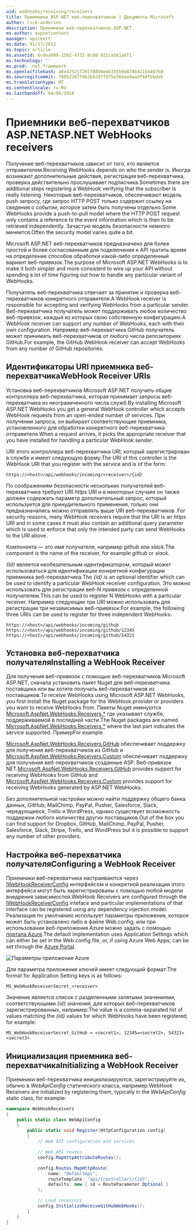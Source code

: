 ```yaml
---
uid: webhooks/receiving/receivers
title: Приемники ASP.NET веб-перехватчиков | Документы Microsoft
author: rick-anderson
description: Приемники веб-перехватчиков ASP.NET
ms.author: aspnetcontent
manager: wpickett
ms.date: 01/17/2012
ms.topic: article
ms.assetid: 6cdea089-15b2-4732-8c68-921ca561a8f1
ms.technology: ''
ms.prod: .net-framework
ms.openlocfilehash: a8e42521f201f88b0ed433550e8786411b4487b0
ms.sourcegitcommit: f8852267f463b62d7f975e56bea9aa3f68fbbdeb
ms.translationtype: MT
ms.contentlocale: ru-RU
ms.lasthandoff: 04/06/2018
---
```

# <a name="aspnet-webhooks-receivers"></a><span data-ttu-id="02b85-103">Приемники веб-перехватчиков ASP.NET</span><span class="sxs-lookup"><span data-stu-id="02b85-103">ASP.NET WebHooks receivers</span></span>

<span data-ttu-id="02b85-104">Получение веб-перехватчиков зависит от того, кто является отправителем.</span><span class="sxs-lookup"><span data-stu-id="02b85-104">Receiving WebHooks depends on who the sender is.</span></span> <span data-ttu-id="02b85-105">Иногда возникают дополнительные действия, регистрация веб-перехватчика, проверка действительно прослушивает подписчика.</span><span class="sxs-lookup"><span data-stu-id="02b85-105">Sometimes there are additional steps registering a WebHook verifying that the subscriber is really listening.</span></span> <span data-ttu-id="02b85-106">Некоторые веб-перехватчиков, обеспечивают модель push запросу, где запрос HTTP POST только содержит ссылку на сведения о событии, которое затем быть получены отдельно.</span><span class="sxs-lookup"><span data-stu-id="02b85-106">Some WebHooks provide a push-to-pull model where the HTTP POST request only contains a reference to the event information which is then to be retrieved independently.</span></span> <span data-ttu-id="02b85-107">Зачастую модель безопасности немного меняется.</span><span class="sxs-lookup"><span data-stu-id="02b85-107">Often the security model varies quite a bit.</span></span>

<span data-ttu-id="02b85-108">Microsoft ASP.NET веб-перехватчиков предназначено для более простой и более согласованным для подключения к API тратить время на определение способов обработки какой-либо определенный вариант веб-привязок.</span><span class="sxs-lookup"><span data-stu-id="02b85-108">The purpose of Microsoft ASP.NET WebHooks is to make it both simpler and more consistent to wire up your API without spending a lot of time figuring out how to handle any particular variant of WebHooks.</span></span>

<span data-ttu-id="02b85-109">Получатель веб-перехватчика отвечает за принятие и проверка веб-перехватчиков конкретного отправителя.</span><span class="sxs-lookup"><span data-stu-id="02b85-109">A WebHook receiver is responsible for accepting and verifying WebHooks from a particular sender.</span></span> <span data-ttu-id="02b85-110">Веб-перехватчика получатель может поддерживать любое количество веб-привязок, каждый из которых свою собственную конфигурацию.</span><span class="sxs-lookup"><span data-stu-id="02b85-110">A WebHook receiver can support any number of WebHooks, each with their own configuration.</span></span> <span data-ttu-id="02b85-111">Например веб-перехватчика GitHub получатель может принимать веб-перехватчиков от любого числа репозиториях GitHub.</span><span class="sxs-lookup"><span data-stu-id="02b85-111">For example, the GitHub WebHook receiver can accept WebHooks from any number of GitHub repositories.</span></span>

## <a name="webhook-receiver-uris"></a><span data-ttu-id="02b85-112">Идентификаторы URI приемника веб-перехватчика</span><span class="sxs-lookup"><span data-stu-id="02b85-112">WebHook Receiver URIs</span></span>

<span data-ttu-id="02b85-113">Установка веб-перехватчиков Microsoft ASP.NET получить общие контроллера веб-перехватчика, которая принимает запросы веб-перехватчика из неограниченного числа служб.</span><span class="sxs-lookup"><span data-stu-id="02b85-113">By installing Microsoft ASP.NET WebHooks you get a general WebHook controller which accepts WebHook requests from an open-ended number of services.</span></span> <span data-ttu-id="02b85-114">При получении запроса, он выбирает соответствующие приемника, установленного для обработки конкретного веб-перехватчика отправителя.</span><span class="sxs-lookup"><span data-stu-id="02b85-114">When a request arrives, it picks the appropriate receiver that you have installed for handling a particular WebHook sender.</span></span>

<span data-ttu-id="02b85-115">URI этого контроллера веб-перехватчика URI, который зарегистрирован в службе и имеет следующую форму:</span><span class="sxs-lookup"><span data-stu-id="02b85-115">The URI of this controller is the WebHook URI that you register with the service and is of the form:</span></span>

```
https://<host>/api/webhooks/incoming/<receiver>/{id}
```

<span data-ttu-id="02b85-116">По соображениям безопасности нескольких получателей веб-перехватчика требуют URI *https* URI и в некоторых случаях он также должен содержать параметр дополнительный запрос, который используется для принудительного применения, только они предназначались можно отправлять выше URI веб-перехватчиков .</span><span class="sxs-lookup"><span data-stu-id="02b85-116">For security reasons, many WebHook receivers require that the URI is an *https* URI and in some cases it must also contain an additional query parameter which is used to enforce that only the intended party can send WebHooks to the URI above.</span></span>

<span data-ttu-id="02b85-117"><em> <receiver> </em> Компонента — это имя получателя, например <em>github</em> или <em>slack</em>.</span><span class="sxs-lookup"><span data-stu-id="02b85-117">The <em><receiver></em> component is the name of the receiver, for example <em>github</em> or <em>slack</em>.</span></span>

<span data-ttu-id="02b85-118">*{Id}* является необязательным идентификатором, который может использоваться для идентификации конкретной конфигурации приемника веб-перехватчика.</span><span class="sxs-lookup"><span data-stu-id="02b85-118">The *{id}* is an optional identifier which can be used to identify a particular WebHook receiver configuration.</span></span> <span data-ttu-id="02b85-119">Это можно использовать для регистрации веб-N привязок с определенной получателем.</span><span class="sxs-lookup"><span data-stu-id="02b85-119">This can be used to register N WebHooks with a particular receiver.</span></span> <span data-ttu-id="02b85-120">Например следующие три URI можно использовать для регистрации три независимых веб-привязок:</span><span class="sxs-lookup"><span data-stu-id="02b85-120">For example, the following three URIs can be used to register for three independent WebHooks:</span></span>

```
https://<host>/api/webhooks/incoming/github
https://<host>/api/webhooks/incoming/github/12345
https://<host>/api/webhooks/incoming/github/54321
```

## <a name="installing-a-webhook-receiver"></a><span data-ttu-id="02b85-121">Установка веб-перехватчика получателя</span><span class="sxs-lookup"><span data-stu-id="02b85-121">Installing a WebHook Receiver</span></span>

<span data-ttu-id="02b85-122">Для получения веб-привязок с помощью веб-перехватчиков Microsoft ASP.NET, сначала установить пакет Nuget для веб-перехватчика поставщика или вы хотите получать веб-перехватчиков из поставщиков.</span><span class="sxs-lookup"><span data-stu-id="02b85-122">To receive WebHooks using Microsoft ASP.NET WebHooks, you first install the Nuget package for the WebHook provider or providers you want to receive WebHooks from.</span></span> <span data-ttu-id="02b85-123">Пакеты Nuget именуются [Microsoft.AspNet.WebHooks.Receivers.\*](https://www.nuget.org/packages?q=Microsoft.AspNet.WebHooks.Receivers) где указывает службе, поддерживаемой в последней части.</span><span class="sxs-lookup"><span data-stu-id="02b85-123">The Nuget packages are named [Microsoft.AspNet.WebHooks.Receivers.\*](https://www.nuget.org/packages?q=Microsoft.AspNet.WebHooks.Receivers) where the last part indicates the service supported.</span></span> <span data-ttu-id="02b85-124">Пример</span><span class="sxs-lookup"><span data-stu-id="02b85-124">For example</span></span>

<span data-ttu-id="02b85-125">[Microsoft.AspNet.WebHooks.Receivers.GitHub](https://www.nuget.org/packages?q=Microsoft.AspNet.WebHooks.Receivers.GitHub) обеспечивает поддержку для получения веб-перехватчиков из GitHub и [Microsoft.AspNet.WebHooks.Receivers.Custom](https://www.nuget.org/packages?q=Microsoft.AspNet.WebHooks.Receivers.Custom) обеспечивает поддержку для получения веб-перехватчиков созданные ASP. Веб-привязок NET.</span><span class="sxs-lookup"><span data-stu-id="02b85-125">[Microsoft.AspNet.WebHooks.Receivers.GitHub](https://www.nuget.org/packages?q=Microsoft.AspNet.WebHooks.Receivers.GitHub) provides support for receiving WebHooks from GitHub and [Microsoft.AspNet.WebHooks.Receivers.Custom](https://www.nuget.org/packages?q=Microsoft.AspNet.WebHooks.Receivers.Custom) provides support for receiving WebHooks generated by ASP.NET WebHooks.</span></span>

<span data-ttu-id="02b85-126">Без дополнительной настройки можно найти поддержку общего банка данных, GitHub, MailChimp, PayPal, Pusher, Salesforce, Slack, чередующиеся, Trello и WordPress, однако существует возможность поддержки любого количества других поставщиков.</span><span class="sxs-lookup"><span data-stu-id="02b85-126">Out of the box you can find support for Dropbox, GitHub, MailChimp, PayPal, Pusher, Salesforce, Slack, Stripe, Trello, and WordPress but it is possible to support any number of other providers.</span></span>

## <a name="configuring-a-webhook-receiver"></a><span data-ttu-id="02b85-127">Настройка веб-перехватчика получателя</span><span class="sxs-lookup"><span data-stu-id="02b85-127">Configuring a WebHook Receiver</span></span>

<span data-ttu-id="02b85-128">Приемники веб-перехватчика настраиваются через [IWebHookReceiverConfig](https://github.com/aspnet/WebHooks/blob/master/src/Microsoft.AspNet.WebHooks.Receivers/WebHooks/IWebHookReceiverConfig.cs) интерфейсом и конкретной реализации этого интерфейса могут быть зарегистрированы с помощью любой модели внедрения зависимостей.</span><span class="sxs-lookup"><span data-stu-id="02b85-128">WebHook Receivers are configured through the [IWebHookReceiverConfig](https://github.com/aspnet/WebHooks/blob/master/src/Microsoft.AspNet.WebHooks.Receivers/WebHooks/IWebHookReceiverConfig.cs) inteface and particular implementations of that interface can be registered using any dependency injection model.</span></span> <span data-ttu-id="02b85-129">Реализация по умолчанию использует параметры приложения, которое может быть установлено либо в файле Web.config, или при использовании веб-приложения Azure можно задать с помощью [портала Azure](https://portal.azure.com/).</span><span class="sxs-lookup"><span data-stu-id="02b85-129">The default implementation uses Application Settings which can either be set in the Web.config file, or, if using Azure Web Apps, can be set through the [Azure Portal](https://portal.azure.com/).</span></span>

![Параметры приложения Azure](_static/AzureAppSettings.png)

<span data-ttu-id="02b85-131">Для параметра приложения ключей имеет следующий формат:</span><span class="sxs-lookup"><span data-stu-id="02b85-131">The format for Application Setting keys is as follows:</span></span>

```
MS_WebHookReceiverSecret_<receiver>
```

<span data-ttu-id="02b85-132">Значение является список с разделенными запятыми значениями, соответствующими *{id}* значения, для которых веб-перехватчиков зарегистрированных, например:</span><span class="sxs-lookup"><span data-stu-id="02b85-132">The value is a comma-separated list of values matching the *{id}* values for which WebHooks have been registered, for example:</span></span>

```
MS_WebHookReceiverSecret_GitHub = <secret1>, 12345=<secret2>, 54321=<secret3>
```

## <a name="initializing-a-webhook-receiver"></a><span data-ttu-id="02b85-133">Инициализация приемника веб-перехватчика</span><span class="sxs-lookup"><span data-stu-id="02b85-133">Initializing a WebHook Receiver</span></span>

<span data-ttu-id="02b85-134">Приемники веб-перехватчика инициализируются, зарегистрируйте их, обычно в *WebApiConfig* статического класса, например:</span><span class="sxs-lookup"><span data-stu-id="02b85-134">WebHook Receivers are initialized by registering them, typically in the *WebApiConfig* static class, for example:</span></span>

```csharp
namespace WebHookReceivers
{
    public static class WebApiConfig
    {
        public static void Register(HttpConfiguration config)
        {
            // Web API configuration and services

            // Web API routes
            config.MapHttpAttributeRoutes();

            config.Routes.MapHttpRoute(
                name: "DefaultApi",
                routeTemplate: "api/{controller}/{id}",
                defaults: new { id = RouteParameter.Optional }
            );

            // Load receivers
            config.InitializeReceiveGitHubWebHooks();
        }
    }
}
```
